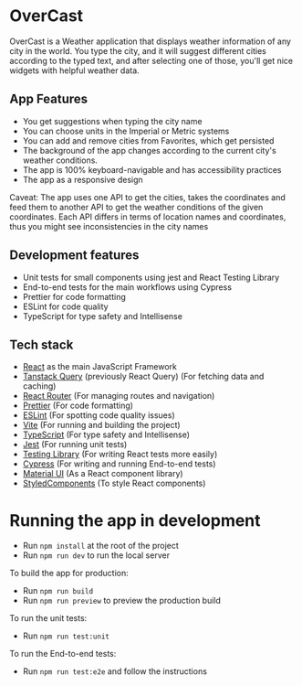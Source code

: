 # OverCast

OverCast is a Weather application that displays weather information of any city in the world.
You type the city, and it will suggest different cities according to the typed text, and after selecting one of those,
you'll get nice widgets with helpful weather data.

## App Features

- You get suggestions when typing the city name
- You can choose units in the Imperial or Metric systems
- You can add and remove cities from Favorites, which get persisted
- The background of the app changes according to the current city's weather conditions.
- The app is 100% keyboard-navigable and has accessibility practices
- The app as a responsive design

Caveat: The app uses one API to get the cities, takes the coordinates and feed them to another API to get the weather conditions of the given coordinates. Each API differs in terms of location names and coordinates, thus you might see inconsistencies in the city names

## Development features

- Unit tests for small components using jest and React Testing Library
- End-to-end tests for the main workflows using Cypress
- Prettier for code formatting
- ESLint for code quality
- TypeScript for type safety and Intellisense

## Tech stack

- [React](https://react.dev) as the main JavaScript Framework
- [Tanstack Query](https://tanstack.com/query/latest) (previously React Query) (For fetching data and caching)
- [React Router](https://reactrouter.com) (For managing routes and navigation)
- [Prettier](https://prettier.io) (For code formatting)
- [ESLint](https://eslint.org) (For spotting code quality issues)
- [Vite](https://vite.dev) (For running and building the project)
- [TypeScript](https://www.typescriptlang.org) (For type safety and Intellisense)
- [Jest](https://jestjs.io) (For running unit tests)
- [Testing Library](https://testing-library.com) (For writing React tests more easily)
- [Cypress](https://www.cypress.io) (For writing and running End-to-end tests)
- [Material UI](https://mui.com) (As a React component library)
- [StyledComponents](https://styled-components.com) (To style React components)

# Running the app in development

- Run `npm install` at the root of the project
- Run `npm run dev` to run the local server

To build the app for production:
- Run `npm run build`
- Run `npm run preview` to preview the production build

To run the unit tests:
- Run `npm run test:unit`

To run the End-to-end tests:
- Run `npm run test:e2e` and follow the instructions
